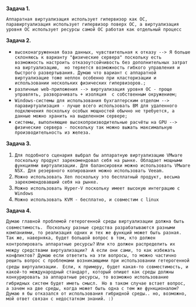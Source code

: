 **Задача 1.**

`Аппаратная виртуализация использует гипервизор как ОС, паравиртуализация использует гипервизор поверх ОС, а виртуализация уровня ОС использует ресурсы самой ОС работая как отдельный процесс`

**Задача 2.**

 - `высоконагруженная база данных, чувствительная к отказу --> Я больше склоняюсь к варианту "физические сервера" поскольку есть возможность настроить отказоутсойчивость без дополнительных затрат на виртуализацию, 
но теряется возможность гибкого управления и быстрого развертывания. Думаю что вариант с аппаратной виртуализацие тоже неплох особенно при класторизации и использовании нескольких физических гипервизоров.;`
 - `различные web-приложения --> виртуализация уровня ОС - проще управлять, разворачивать + изоляция  с собственным окружением;`
 - `Windows-системы для использования бухгалтерским отделом --> паравиртуализация - лучше всего использовать ВМ для удаленного подключения поскольку особых мощностей обычно не требуется, а данные можно хранить на выделенном сервере;`
 - `системы, выполняющие высокопроизводительные расчёты на GPU --> физические сервера - поскольку так можно выжать максимальную производительность из железа.`

**Задача 3.**

1. `Для подобного сценария выбрал бы аппаратную виртуализацию VMware поскольку продукт зарекомендовал себя на рынке. Обладает мощными функциями виртуализации. Для балансировки можно использовать VMware NSX. Для резервного копирования можно использовать Veeam.`
2. `Можно использовать Xen поскольку это бесплатный продукт, весьма зарекомендовавший себя на рынке.`
3. `Можно использовать Hyper-V поскольку имеет высокую интеграцию с Windows`
4. `Можно использовать KVM - бесплатно, и совместим с linux`

**Задача 4.**

`Думаю главной проблемой гетерогенной среды виртуализации должна быть совместимость. `
`Поскольку разные средства разрабатываются разными компаниями, то реализация одних и тех же функций может быть разная. `
`Так же, наверняка, будет большой вопрос в том, кто должен контролировать аппаратные ресурсы?` 
`Или кто должен распределить их между средствами виртуализации? `
`А если они сами, то как избежать конфликтов? Думаю если ответить на эти вопросы, то можно частично решить вопрос с проблемами возникающими при использовании гетерогенной среды виртуализации. `
`Если, к примеру, будет какая-то совместимость, и какой-то международный стандарт, который опишет как среды должны конкурировать за аппаратные ресурсы, то возможно использование гибридных систем будет иметь смысл. `
`Но в таком случае встает вопрос, а зачем на две среды, когда может быть одна с тем же функционалом? Думаю я бы отказался от использования гибридной среды.. но, возможно, мой ответ связан с недостатком знаний. :)`